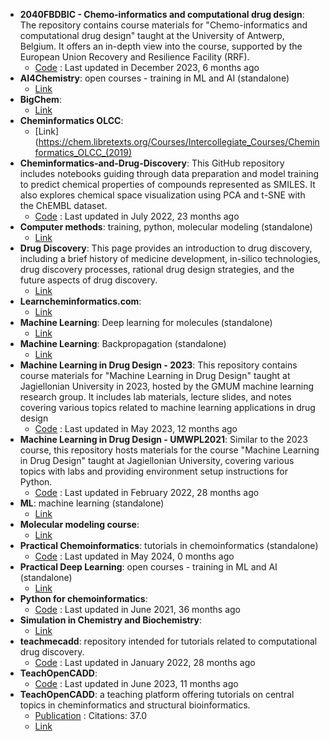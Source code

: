 - **2040FBDBIC - Chemo-informatics and computational drug design**: The repository contains course materials for "Chemo-informatics and computational drug design" taught at the University of Antwerp, Belgium. It offers an in-depth view into the course, supported by the European Union Recovery and Resilience Facility (RRF).
	- [Code](https://github.com/UAMCAntwerpen/2040FBDBIC) : Last updated in December 2023, 6 months ago
- **AI4Chemistry**: open courses - training in ML and AI (standalone)
	- [Link](https://schwallergroup.github.io/ai4chem_course/)
- **BigChem**: 
	- [Link](http://bigchem.eu/alllectures)
- **Cheminformatics OLCC**: 
	- [Link](https://chem.libretexts.org/Courses/Intercollegiate_Courses/Cheminformatics_OLCC_(2019)
- **Cheminformatics-and-Drug-Discovery**: This GitHub repository includes notebooks guiding through data preparation and model training to predict chemical properties of compounds represented as SMILES. It also explores chemical space visualization using PCA and t-SNE with the ChEMBL dataset.
	- [Code](https://github.com/Shiska07/Cheminformatics-and-Drug-Discovery) : Last updated in July 2022, 23 months ago
- **Computer methods**: training, python, molecular modeling (standalone)
	- [Link](http://education.molssi.org/resources.html#programming)
- **Drug Discovery**: This page provides an introduction to drug discovery, including a brief history of medicine development, in-silico technologies, drug discovery processes, rational drug design strategies, and the future aspects of drug discovery.
	- [Link](https://www.drugdesign.org/chapters/drug-discovery/)
- **Learncheminformatics.com**: 
	- [Link](http://learncheminformatics.com/)
- **Machine Learning**: Deep learning for molecules (standalone)
	- [Link](https://dmol.pub/index.html)
- **Machine Learning**: Backpropagation (standalone)
	- [Link](https://mattmazur.com/2015/03/17/a-step-by-step-backpropagation-example/)
- **Machine Learning in Drug Design - 2023**: This repository contains course materials for "Machine Learning in Drug Design" taught at Jagiellonian University in 2023, hosted by the GMUM machine learning research group. It includes lab materials, lecture slides, and notes covering various topics related to machine learning applications in drug design
	- [Code](https://github.com/gmum/mldd23) : Last updated in May 2023, 12 months ago
- **Machine Learning in Drug Design - UMWPL2021**: Similar to the 2023 course, this repository hosts materials for the course "Machine Learning in Drug Design" taught at Jagiellonian University, covering various topics with labs and providing environment setup instructions for Python.
	- [Code](https://github.com/gmum/umwpl2021) : Last updated in February 2022, 28 months ago
- **ML**: machine learning (standalone)
	- [Link](https://sites.google.com/view/ml-basics/home)
- **Molecular modeling course**: 
	- [Link](https://dasher.wustl.edu/chem478/)
- **Practical Chemoinformatics**: tutorials in chemoinformatics (standalone)
	- [Code](https://github.com/PatWalters/practical_cheminformatics_tutorials) : Last updated in May 2024, 0 months ago
- **Practical Deep Learning**: open courses - training in ML and AI (standalone)
	- [Link](https://course.fast.ai/)
- **Python for chemoinformatics**: 
	- [Code](https://github.com/Mishima-syk/py4chemoinformatics) : Last updated in June 2021, 36 months ago
- **Simulation in Chemistry and Biochemistry**: 
	- [Link](https://dasher.wustl.edu/chem430/)
- **teachmecadd**: repository intended for tutorials related to computational drug discovery.
	- [Code](https://github.com/med-sci/teachmecadd/tree/feature/tutorials) : Last updated in January 2022, 28 months ago
- **TeachOpenCADD**: 
	- [Code](https://github.com/volkamerlab/TeachOpenCADD) : Last updated in June 2023, 11 months ago
- **TeachOpenCADD**: a teaching platform offering tutorials on central topics in cheminformatics and structural bioinformatics.
	- [Publication](https://doi.org/10.1186/s13321-019-0351-x) : Citations: 37.0
	- [Link](https://volkamerlab.org/projects/teachopencadd/)
